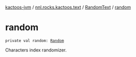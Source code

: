 [kactoos-jvm](../../index.md) / [nnl.rocks.kactoos.text](../index.md) / [RandomText](index.md) / [random](./random.md)

# random

`private val random: `[`Random`](http://docs.oracle.com/javase/8/docs/api/java/util/Random.html)

Characters index randomizer.

